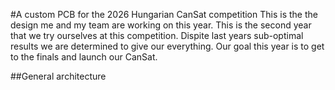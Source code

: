 #A custom PCB for the 2026 Hungarian CanSat competition
This is the the design me and my team are working on this year. This is the second year that we try ourselves at this competition. Dispite last years sub-optimal results we are determined to give our everything. Our goal this year is to get to the finals and launch our CanSat.

##General architecture
